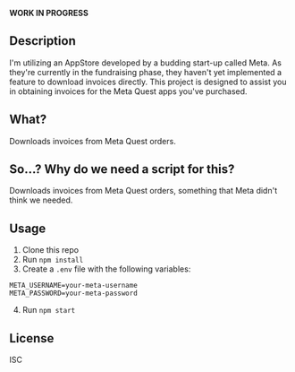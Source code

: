 **WORK IN PROGRESS**

## Description
I'm utilizing an AppStore developed by a budding start-up called Meta. As they're currently in the fundraising phase, they haven't yet implemented a feature to download invoices directly. This project is designed to assist you in obtaining invoices for the Meta Quest apps you've purchased.

## What?
Downloads invoices from Meta Quest orders.

## So...? Why do we need a script for this?

Downloads invoices from Meta Quest orders, something that Meta didn't think we needed.

## Usage

1. Clone this repo
2. Run `npm install`
3. Create a `.env` file with the following variables:

```env
META_USERNAME=your-meta-username
META_PASSWORD=your-meta-password
```

4. Run `npm start`

## License

ISC
